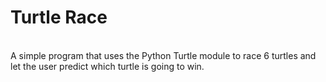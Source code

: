 # Turtle Race

<br>
A simple program that uses the Python Turtle module to race 6 turtles and let the
user predict which turtle is going to win.
<br>


